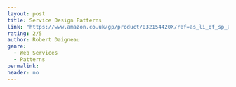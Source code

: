 ```yaml
---
layout: post
title: Service Design Patterns
link: "https://www.amazon.co.uk/gp/product/032154420X/ref=as_li_qf_sp_asin_il_tl?ie=UTF8&camp=1634&creative=6738&creativeASIN=032154420X&linkCode=as2&tag=jussihallilac-21"
rating: 2/5
author: Robert Daigneau
genre:
  - Web Services
  - Patterns
permalink:
header: no
---
```

